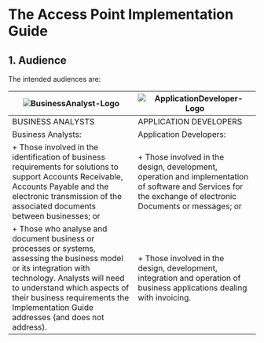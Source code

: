 # The Access Point Implementation Guide

## 1. Audience
The intended audiences are:
 
|![BusinessAnalyst-Logo](/images/Businessanalyst.PNG)  |   ![ApplicationDeveloper-Logo](/images/Applicationdeveloper.PNG)|
| ---| ---|
|BUSINESS ANALYSTS |APPLICATION DEVELOPERS|
|Business Analysts: | Application Developers: |
|+ Those involved in the identification of business requirements for solutions to support Accounts Receivable, Accounts Payable and the electronic transmission of the associated documents between businesses; or |+ Those involved in the design, development, operation and implementation of software and Services for the exchange of electronic Documents or messages; or |
|+ Those who analyse and document business or processes or systems, assessing the business model or its integration with technology. Analysts will need to understand which aspects of their business requirements the Implementation Guide addresses (and does not address). | + Those involved in the design, development, integration and operation of business applications dealing with invoicing. |














